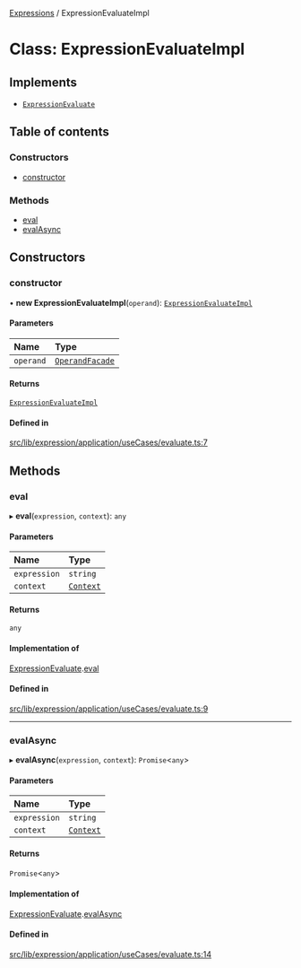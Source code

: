 [Expressions](../README.md) / ExpressionEvaluateImpl

# Class: ExpressionEvaluateImpl

## Implements

- [`ExpressionEvaluate`](../interfaces/ExpressionEvaluate.md)

## Table of contents

### Constructors

- [constructor](ExpressionEvaluateImpl.md#constructor)

### Methods

- [eval](ExpressionEvaluateImpl.md#eval)
- [evalAsync](ExpressionEvaluateImpl.md#evalasync)

## Constructors

### constructor

• **new ExpressionEvaluateImpl**(`operand`): [`ExpressionEvaluateImpl`](ExpressionEvaluateImpl.md)

#### Parameters

| Name | Type |
| :------ | :------ |
| `operand` | [`OperandFacade`](../interfaces/OperandFacade.md) |

#### Returns

[`ExpressionEvaluateImpl`](ExpressionEvaluateImpl.md)

#### Defined in

[src/lib/expression/application/useCases/evaluate.ts:7](https://github.com/FlavioLionelRita/3xpr/blob/911c547/src/lib/expression/application/useCases/evaluate.ts#L7)

## Methods

### eval

▸ **eval**(`expression`, `context`): `any`

#### Parameters

| Name | Type |
| :------ | :------ |
| `expression` | `string` |
| `context` | [`Context`](Context.md) |

#### Returns

`any`

#### Implementation of

[ExpressionEvaluate](../interfaces/ExpressionEvaluate.md).[eval](../interfaces/ExpressionEvaluate.md#eval)

#### Defined in

[src/lib/expression/application/useCases/evaluate.ts:9](https://github.com/FlavioLionelRita/3xpr/blob/911c547/src/lib/expression/application/useCases/evaluate.ts#L9)

___

### evalAsync

▸ **evalAsync**(`expression`, `context`): `Promise`\<`any`\>

#### Parameters

| Name | Type |
| :------ | :------ |
| `expression` | `string` |
| `context` | [`Context`](Context.md) |

#### Returns

`Promise`\<`any`\>

#### Implementation of

[ExpressionEvaluate](../interfaces/ExpressionEvaluate.md).[evalAsync](../interfaces/ExpressionEvaluate.md#evalasync)

#### Defined in

[src/lib/expression/application/useCases/evaluate.ts:14](https://github.com/FlavioLionelRita/3xpr/blob/911c547/src/lib/expression/application/useCases/evaluate.ts#L14)
